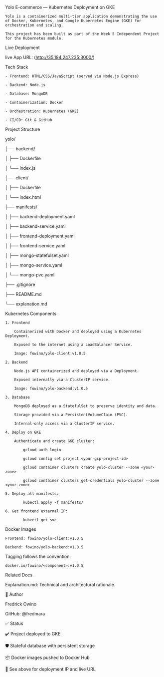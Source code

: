 Yolo E-commerce — Kubernetes Deployment on GKE

    Yolo is a containerized multi-tier application demonstrating the use of Docker, Kubernetes, and Google Kubernetes Engine (GKE) for orchestration and scaling. 
    
    This project has been built as part of the Week 5 Independent Project for the Kubernetes module.

Live Deployment

live App URL: (http://35.184.247.235:3000/)

Tech Stack

    - Frontend: HTML/CSS/JavaScript (served via Node.js Express)

    - Backend: Node.js

    - Database: MongoDB

    - Containerization: Docker

    - Orchestration: Kubernetes (GKE)

    - CI/CD: Git & GitHub

Project Structure

yolo/

├── backend/

│   ├── Dockerfile

│   └── index.js

├── client/

│   ├── Dockerfile

│   └── index.html

├── manifests/

│   ├── backend-deployment.yaml

│   ├── backend-service.yaml

│   ├── frontend-deployment.yaml

│   ├── frontend-service.yaml

│   ├── mongo-statefulset.yaml

│   ├── mongo-service.yaml

│   └── mongo-pvc.yaml

├── .gitignore

├── README.md

└── explanation.md

Kubernetes Components

    1. Frontend

        Containerized with Docker and deployed using a Kubernetes Deployment.

        Exposed to the internet using a LoadBalancer Service.

        Image: fowino/yolo-client:v1.0.5

    2. Backend

        Node.js API containerized and deployed via a Deployment.

        Exposed internally via a ClusterIP service.

        Image: fowino/yolo-backend:v1.0.5

    3. Database

        MongoDB deployed as a StatefulSet to preserve identity and data.

        Storage provided via a PersistentVolumeClaim (PVC).

        Internal-only access via a ClusterIP service.

    4. Deploy on GKE

        Authenticate and create GKE cluster:

            gcloud auth login

            gcloud config set project <your-gcp-project-id>

            gcloud container clusters create yolo-cluster --zone <your-zone>

            gcloud container clusters get-credentials yolo-cluster --zone <your-zone>

    5. Deploy all manifests:

            kubectl apply -f manifests/

    6. Get frontend external IP:

            kubectl get svc

Docker Images

    Frontend: fowino/yolo-client:v1.0.5

    Backend: fowino/yolo-backend:v1.0.5

Tagging follows the convention:
    
    docker.io/fowino/<component>:v1.0.5

Related Docs

Explanation.md: Technical and architectural rationale.

👤 Author

Fredrick Owino

GitHub: @fredmara

✅ Status

✔️ Project deployed to GKE

🛡️ Stateful database with persistent storage

📦 Docker images pushed to Docker Hub

📎 See above for deployment IP and live URL